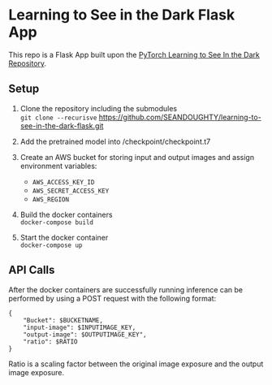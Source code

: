 # Learning to See in the Dark Flask App

This repo is a Flask App built upon the [PyTorch Learning to See In the Dark Repository](https://github.com/frankgu968/learning-to-see-in-the-dark-pytorch).

## Setup
1. Clone the repository including the submodules  
`git clone --recurisve` https://github.com/SEANDOUGHTY/learning-to-see-in-the-dark-flask.git

2. Add the pretrained model into /checkpoint/checkpoint.t7

3. Create an AWS bucket for storing input and output images and assign environment variables:
    * `AWS_ACCESS_KEY_ID`
    * `AWS_SECRET_ACCESS_KEY`
    * `AWS_REGION`

4. Build the docker containers  
`docker-compose build`

5. Start the docker container  
`docker-compose up`

## API Calls

After the docker containers are successfully running inference can be performed by using a POST request with the following format:
```
{
    "Bucket": $BUCKETNAME,
    "input-image": $INPUTIMAGE_KEY,
    "output-image": $OUTPUTIMAGE_KEY",
    "ratio": $RATIO
}
```
Ratio is a scaling factor between the original image exposure and the output image exposure.
